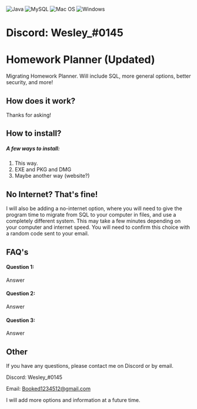 ![Java](https://img.shields.io/badge/java-%23ED8B00.svg?style=for-the-badge&logo=java&logoColor=white)
![MySQL](https://img.shields.io/badge/mysql-%2300f.svg?style=for-the-badge&logo=mysql&logoColor=white)
![Mac OS](https://img.shields.io/badge/mac%20os-000000?style=for-the-badge&logo=macos&logoColor=F0F0F0)
![Windows](https://img.shields.io/badge/Windows-0078D6?style=for-the-badge&logo=windows&logoColor=white)

# Discord: Wesley_#0145

# Homework Planner (Updated)

Migrating Homework Planner. Will include SQL, more general options, better security, and more!

## How does it work?

Thanks for asking! 

## How to install?

##### A few ways to install:
1. This way.
2. EXE and PKG and DMG
3. Maybe another way (website?)

## No Internet? That's fine!

I will also be adding a no-internet option, where you will need to give the program time to migrate from SQL to your computer in files, and use a completely different system. This may take a few minutes depending on your computer and internet speed. You will need to confirm this choice with a random code sent to your email.

## FAQ's

#### Question 1: 
Answer

#### Question 2: 
Answer

#### Question 3:
Answer

## Other

If you have any questions, please contact me on Discord or by email. 

Discord: Wesley_#0145

Email: Booked1234512@gmail.com

I will add more options and information at a future time.
